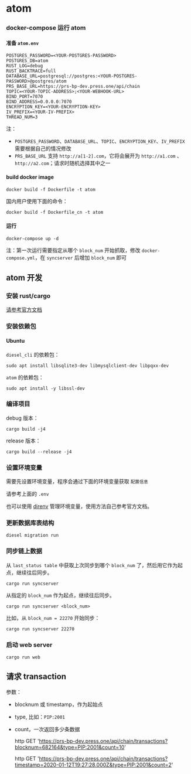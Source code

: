 # atom

### docker-compose 运行 atom

#### 准备 `atom.env`

```
POSTGRES_PASSWORD=<YOUR-POSTGRES-PASSWORD>
POSTGRES_DB=atom
RUST_LOG=debug
RUST_BACKTRACE=full
DATABASE_URL=postgresql://postgres:<YOUR-POSTGRES-PASSWORD>@postgres/atom
PRS_BASE_URL=https://prs-bp-dev.press.one/api/chain
TOPIC=<YOUR-TOPIC-ADDRESS>;<YOUR-WEBHOOK-URL>
BIND_PORT=7070
BIND_ADDRESS=0.0.0.0:7070
ENCRYPTION_KEY=<YOUR-ENCRYPTION-KEY>
IV_PREFIX=<YOUR-IV-PREFIX>
THREAD_NUM=3
```

注：

- `POSTGRES_PASSWORD`、`DATABASE_URL`、`TOPIC`、`ENCRYPTION_KEY`、`IV_PREFIX` 需要根据自己的情况修改
- `PRS_BASE_URL` 支持 `http://a[1-2].com`，它将会展开为 `http://a1.com` 、`http://a2.com`；请求时随机选择其中之一

#### build docker image

```
docker build -f Dockerfile -t atom
```

国内用户使用下面的命令：

```
docker build -f Dockerfile_cn -t atom
```

#### 运行

```
docker-compose up -d
```

注：第一次运行需要指定从哪个 `block_num` 开始抓取，修改 `docker-compose.yml`，在 `syncserver` 后增加 `block_num` 即可

## atom 开发

### 安装 rust/cargo

[请参考官方文档](https://rustlang-cn.org/office/rust/book/getting-started/ch01-01-installation.html)

### 安装依赖包

#### Ubuntu

`diesel_cli` 的依赖包：

```
sudo apt install libsqlite3-dev libmysqlclient-dev libpqxx-dev
```

`atom` 的依赖包：

```
sudo apt install -y libssl-dev
```

### 编译项目

debug 版本：

```
cargo build -j4
```

release 版本：

```
cargo build --release -j4
```

### 设置环境变量

需要先设置环境变量，程序会通过下面的环境变量获取 `配置信息`

请参考上面的 `.env`

也可以使用 [direnv](https://direnv.net/) 管理环境变量，使用方法自己参考官方文档。

### 更新数据库表结构

```
diesel migration run
```

### 同步链上数据

从 `last_status table` 中获取上次同步到哪个 `block_num` 了，然后用它作为起点，继续往后同步。

```
cargo run syncserver
```

从指定的 `block_num` 作为起点，继续往后同步。

```
cargo run syncserver <block_num>
```

比如，从 `block_num = 22270` 开始同步：

```
cargo run syncserver 22270
```

### 启动 web server

```
cargo run web
```

## 请求 transaction

参数：

- blocknum 或 timestamp，作为起始点
- type, 比如：`PIP:2001`
- count，一次返回多少条数据

    http GET 'https://prs-bp-dev.press.one/api/chain/transactions?blocknum=682164&type=PIP:2001&count=10'

    http GET 'https://prs-bp-dev.press.one/api/chain/transactions?timestamp=2020-01-12T19:27:28.000Z&type=PIP:2001&count=2'

